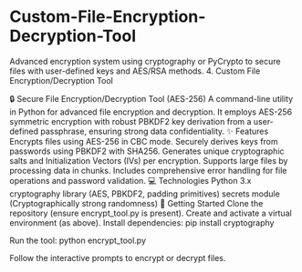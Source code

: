 # Custom-File-Encryption-Decryption-Tool
Advanced encryption system using cryptography or PyCrypto to secure files with user-defined keys and AES/RSA methods.
4. Custom File Encryption/Decryption Tool

🔒 Secure File Encryption/Decryption Tool (AES-256)
A command-line utility in Python for advanced file encryption and decryption. It employs AES-256 symmetric encryption with robust PBKDF2 key derivation from a user-defined passphrase, ensuring strong data confidentiality.
✨ Features
Encrypts files using AES-256 in CBC mode.
Securely derives keys from passwords using PBKDF2 with SHA256.
Generates unique cryptographic salts and Initialization Vectors (IVs) per encryption.
Supports large files by processing data in chunks.
Includes comprehensive error handling for file operations and password validation.
💻 Technologies
Python 3.x
cryptography library (AES, PBKDF2, padding primitives)
secrets module (Cryptographically strong randomness)
🚀 Getting Started
Clone the repository (ensure encrypt_tool.py is present).
Create and activate a virtual environment (as above).
Install dependencies:
pip install cryptography

Run the tool:
python encrypt_tool.py

Follow the interactive prompts to encrypt or decrypt files.

